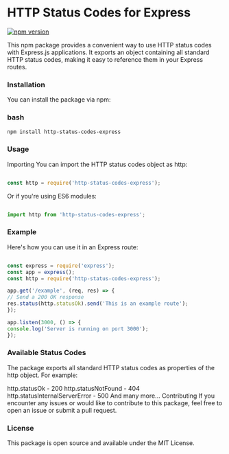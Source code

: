 # HTTP Status Codes for Express

[![npm version](https://badge.fury.io/js/http-status-code.svg)](https://www.npmjs.com/package/http-status-code)

This npm package provides a convenient way to use HTTP status codes with Express.js applications. It exports an object containing all standard HTTP status codes, making it easy to reference them in your Express routes.

### Installation

You can install the package via npm:

### bash

```sh
npm install http-status-codes-express
```

### Usage
Importing
You can import the HTTP status codes object as http:

```javascript

const http = require('http-status-codes-express');
```
Or if you're using ES6 modules:

```javascript

import http from 'http-status-codes-express';
```
### Example
Here's how you can use it in an Express route:

```javascript

const express = require('express');
const app = express();
const http = require('http-status-codes-express');

app.get('/example', (req, res) => {
// Send a 200 OK response
res.status(http.statusOk).send('This is an example route');
});

app.listen(3000, () => {
console.log('Server is running on port 3000');
});
```
### Available Status Codes
The package exports all standard HTTP status codes as properties of the http object. For example:

http.statusOk - 200
http.statusNotFound - 404
http.statusInternalServerError - 500
And many more...
Contributing
If you encounter any issues or would like to contribute to this package, feel free to open an issue or submit a pull request.

### License

This package is open source and available under the MIT License.
